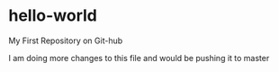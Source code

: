 # hello-world
My First Repository on Git-hub


I am doing more changes to this file and would be pushing it to master
